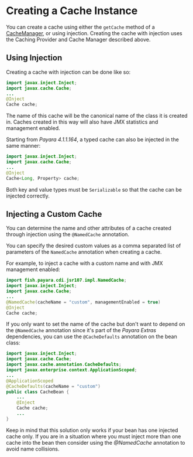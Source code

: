 # Creating a Cache Instance

You can create a cache using either the `getCache` method of a [CacheManager](https://ignite.incubator.apache.org/jcache/1.0.0/javadoc/javax/cache/CacheManager.html), or using injection. Creating the cache with injection uses the Caching Provider and Cache Manager described above.

## Using Injection

Creating a cache with injection can be done like so:

```Java
import javax.inject.Inject;
import javax.cache.Cache;
...
@Inject
Cache cache;
```

The name of this cache will be the canonical name of the class it is created in. Caches created in this way will also have JMX statistics and management enabled.

Starting from _Payara 4.1.1.164_, a typed cache can also be injected in the same manner:

```Java
import javax.inject.Inject;
import javax.cache.Cache;
...
@Inject
Cache<Long, Property> cache;
```

Both key and value types must be `Serializable` so that the cache can be injected correctly.

## Injecting a Custom Cache

You can determine the name and other attributes of a cache created through injection using the `@NamedCache` annotation.

You can specify the desired custom values as a comma separated list of parameters of the `NamedCache` annotation when creating a cache.

For example, to inject a cache with a custom name and with JMX management enabled:

```Java
import fish.payara.cdi.jsr107.impl.NamedCache;
import javax.inject.Inject;
import javax.cache.Cache;
...
@NamedCache(cacheName = "custom", managementEnabled = true)
@Inject
Cache cache;
```

If you only want to set the name of the cache but don't want to depend on the `@NamedCache` annotation since it's part of the _Payara Extras_ dependencies, you can use the `@CacheDefaults` annotation on the bean class:

```Java
import javax.inject.Inject;
import javax.cache.Cache;
import javax.cache.annotation.CacheDefaults;
import javax.enterprise.context.ApplicationScoped;
...
@ApplicationScoped
@CacheDefaults(cacheName = "custom")
public class CacheBean {
    ...
    @Inject
    Cache cache;
    ...
}
```

Keep in mind that this solution only works if your bean has one injected cache only. If you are in a situation where you must inject more than one cache into the bean then consider using the _@NamedCache_ annotation to avoid name collisions.